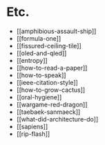 # Etc.

* [[amphibious-assault-ship]]
* [[formula-one]]
* [[fissured-ceiling-tile]]
* [[oled-and-qled]]
* [[entropy]]
* [[how-to-read-a-paper]]
* [[how-to-speak]]
* [[ieee-citation-style]]
* [[how-to-grow-cactus]]
* [[oral-hygiene]]
* [[wargame-red-dragon]]
* [[taebaek-sanmaeck]]
* [[what-did-architecture-do]]
* [[sapiens]]
* [[rip-flash]]
